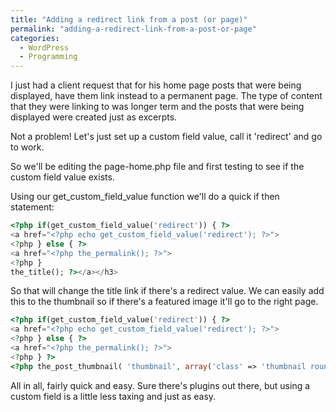 ```yaml
---
title: "Adding a redirect link from a post (or page)"
permalink: "adding-a-redirect-link-from-a-post-or-page"
categories:
  - WordPress
  - Programming
---
```


I just had a client request that for his home page posts that were being displayed, have them link instead to a permanent page. The type of content that they were linking to was longer term and the posts that were being displayed were created just as excerpts.

Not a problem! Let's just set up a custom field value, call it 'redirect' and go to work.

So we'll be editing the page-home.php file and first testing to see if the custom field value exists.

Using our get_custom_field_value function we'll do a quick if then statement:

```php
<?php if(get_custom_field_value('redirect')) { ?>
<a href="<?php echo get_custom_field_value('redirect'); ?>">
<?php } else { ?>
<a href="<?php the_permalink(); ?>">
<?php } 
the_title(); ?></a></h3>
````

So that will change the title link if there's a redirect value. We can easily add this to the thumbnail so if there's a featured image it'll go to the right page.

```php
<?php if(get_custom_field_value('redirect')) { ?>
<a href="<?php echo get_custom_field_value('redirect'); ?>">
<?php } else { ?>
<a href="<?php the_permalink(); ?>">
<?php } ?>
<?php the_post_thumbnail( 'thumbnail', array('class' => 'thumbnail rounded-img')); ?></a>
```

All in all, fairly quick and easy. Sure there's plugins out there, but using a custom field is a little less taxing and just as easy.
